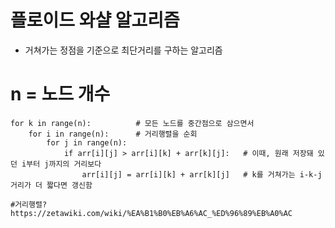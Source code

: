 # 플로이드 와샬 알고리즘
* 거쳐가는 정점을 기준으로 최단거리를 구하는 알고리즘

# n = 노드 개수
```
for k in range(n):			# 모든 노드를 중간점으로 삼으면서
	for i in range(n):		# 거리행렬을 순회
    	for j in range(n):	
            if arr[i][j] > arr[i][k] + arr[k][j]:	# 이때, 원래 저장돼 있던 i부터 j까지의 거리보다 
                arr[i][j] = arr[i][k] + arr[k][j]	# k를 거쳐가는 i-k-j 거리가 더 짧다면 갱신함

#거리행렬? https://zetawiki.com/wiki/%EA%B1%B0%EB%A6%AC_%ED%96%89%EB%A0%AC
```


